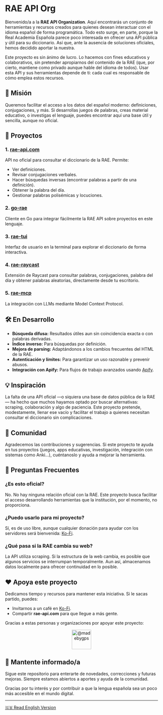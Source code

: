 # RAE API Org

Bienvenido/a a la **RAE API Organization**. Aquí encontrarás un conjunto de herramientas y recursos creados para quienes desean interactuar con el idioma español de forma programática. Todo esto surge, en parte, porque la Real Academia Española parece poco interesada en ofrecer una API pública y útil para su diccionario. Así que, ante la ausencia de soluciones oficiales, hemos decidido aportar la nuestra.

Este proyecto es sin ánimo de lucro. Lo hacemos con fines educativos y colaborativos, sin pretender apropiarnos del contenido de la RAE (que, por cierto, mantiene como privado aunque hable del idioma de todos). Usar esta API y sus herramientas depende de ti: cada cual es responsable de cómo emplea estos recursos.

## 🌟 Misión

Queremos facilitar el acceso a los datos del español moderno: definiciones, conjugaciones, y más. Si desarrollas juegos de palabras, creas material educativo, o investigas el lenguaje, puedes encontrar aquí una base útil y sencilla, aunque no oficial.

## 🚀 Proyectos

### 1. **[rae-api.com](https://rae-api.com)**
API no oficial para consultar el diccionario de la RAE. Permite:
- Ver definiciones.
- Revisar conjugaciones verbales.
- Hacer búsquedas inversas (encontrar palabras a partir de una definición).
- Obtener la palabra del día.
- Gestionar palabras polisémicas y locuciones.

### 2. **[go-rae](https://github.com/rae-api-com/go-rae)**
Cliente en Go para integrar fácilmente la RAE API sobre proyectos en este lenguaje.

### 3. **[rae-tui](https://github.com/rae-api-com/rae-tui)**
Interfaz de usuario en la terminal para explorar el diccionario de forma interactiva.

### 4. **[rae-raycast](https://github.com/rae-api-com/rae-raycast)**
Extensión de Raycast para consultar palabras, conjugaciones, palabra del día y obtener palabras aleatorias, directamente desde tu escritorio.

### 5. **[rae-mcp](https://github.com/rae-api-com/rae-mcp)**
La integración con LLMs mediante Model Context Protocol.

## 🛠️ En Desarrollo

- **Búsqueda difusa:** Resultados útiles aun sin coincidencia exacta o con palabras derivadas.
- **Índice inverso:** Para búsquedas por definición.
- **Mejora de parsing:** Adaptándonos a los cambios frecuentes del HTML de la RAE.
- **Autenticación y límites:** Para garantizar un uso razonable y prevenir abusos.
- **Integración con Apify:** Para flujos de trabajo avanzados usando [Apify](https://apify.com/sonirico/diccionario-de-la-real-academia-de-la-lengua-espanola-rae-ppr).

## 💡 Inspiración

La falta de una API oficial —o siquiera una base de datos pública de la RAE— ha hecho que muchos hayamos optado por buscar alternativas: scraping, colaboración y algo de paciencia. Este proyecto pretende, modestamente, llenar ese vacío y facilitar el trabajo a quienes necesitan consultar el diccionario sin complicaciones.

## 🤝 Comunidad

Agradecemos las contribuciones y sugerencias. Si este proyecto te ayuda en tus proyectos (juegos, apps educativas, investigación, integración con sistemas como Anki...), cuéntanoslo y ayuda a mejorar la herramienta.

## 💬 Preguntas Frecuentes

### ¿Es esto oficial?
No. No hay ninguna relación oficial con la RAE. Este proyecto busca facilitar el acceso desarrollando herramientas que la institución, por el momento, no proporciona.

### ¿Puedo usarlo para mi proyecto?
Sí, es de uso libre, aunque cualquier donación para ayudar con los servidores será bienvenida: [Ko-Fi](https://ko-fi.com/sonirico).

### ¿Qué pasa si la RAE cambia su web?
La API utiliza scraping. Si la estructura de la web cambia, es posible que algunos servicios se interrumpan temporalmente. Aun así, almacenamos datos localmente para ofrecer continuidad en lo posible.

## ❤️ Apoya este proyecto

Dedicamos tiempo y recursos para mantener esta iniciativa. Si le sacas partido, puedes:
- Invitarnos a un café en [Ko-Fi](https://ko-fi.com/sonirico).
- Compartir **rae-api.com** para que llegue a más gente.

Gracias a estas personas y organizaciones por apoyar este proyecto:

<p align="center">
  <a styhref="https://github.com/madebygps">
    <img src="https://github.com/madebygps.png" width="64px" alt="@madebygps" />
  </a>
</p>

## 📢 Mantente informado/a

Sigue este repositorio para enterarte de novedades, correcciones y futuras mejoras. Siempre estamos abiertos a aportes y ayuda de la comunidad.

Gracias por tu interés y por contribuir a que la lengua española sea un poco más accesible en el mundo digital.

---

[🇬🇧 Read English Version](./README.EN.md)

